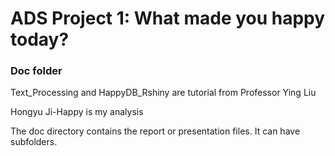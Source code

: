 # ADS Project 1: What made you happy today?
### Doc folder

Text_Processing and HappyDB_Rshiny are tutorial from Professor Ying Liu

Hongyu Ji-Happy is my analysis


The doc directory contains the report or presentation files. It can have subfolders.  